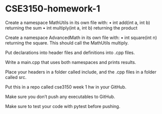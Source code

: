 # CSE3150-homework-1

Create a namespace MathUtils in its own file with:
• int add(int a, int b) returning the sum
• int multiply(int a, int b) returning the product

Create a namespace AdvancedMath in its own file with:
• int square(int n) returning the square. This should call the MathUtils multiply.

Put declarations into header files and definitions into .cpp files.

Write a main.cpp that uses both namespaces and prints results.

Place your headers in a folder called include, and the .cpp files in a folder called src.

Put this in a repo called cse3150 week 1 hw in your GitHub.

Make sure you don’t push any executables to GitHub.

Make sure to test your code with pytest before pushing.
